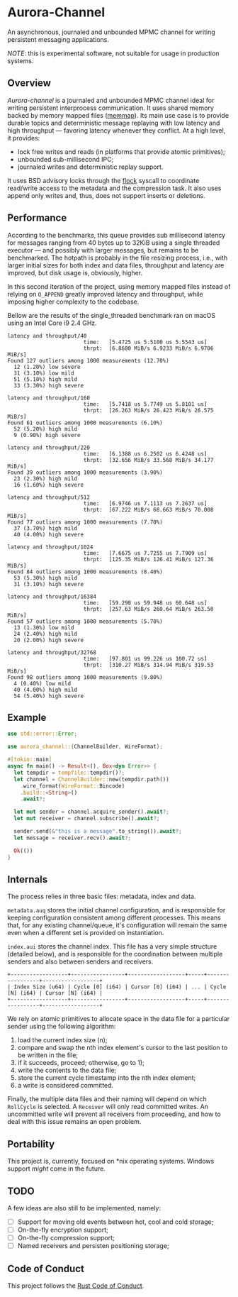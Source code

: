 # Aurora-Channel

An asynchronous, journaled and unbounded MPMC channel for writing persistent messaging applications.

*NOTE*: this is experimental software, not suitable for usage in production systems.
 
## Overview

_Aurora-channel_ is a journaled and unbounded MPMC channel ideal for writing persistent interprocess communication.
It uses shared memory backed by memory mapped files ([memmap](https://crates.io/crates/memmap)). Its main use case
is to provide durable topics and deterministic message replaying with low latency and high throughput — favoring
latency whenever they conflict. At a high level, it provides:

- lock free writes and reads (in platforms that provide atomic primitives);
- unbounded sub-millisecond IPC;
- journaled writes and deterministic replay support.

It uses BSD advisory locks through the [flock]() syscall to coordinate read/write access to the metadata and the 
compression task. It also uses append only writes and, thus, does not support inserts or deletions.

## Performance

According to the benchmarks, this queue provides sub millisecond latency for messages ranging from 40 bytes up to
32KiB using a single threaded executor — and possibly with larger messages, but remains to be benchmarked. The
hotpath is probably in the file resizing process, i.e., with larger initial sizes for both index and data files,
throughput and latency are improved, but disk usage is, obviously, higher.

In this second iteration of the project, using memory mapped files instead of relying on `O_APPEND` greatly improved
latency and throughput, while imposing higher complexity to the codebase.

Bellow are the results of the single_threaded benchmark ran on macOS using an Intel Core i9 2.4 GHz.

    latency and throughput/40                                                                             
                            time:   [5.4725 us 5.5100 us 5.5543 us]
                            thrpt:  [6.8680 MiB/s 6.9233 MiB/s 6.9706 MiB/s]
    Found 127 outliers among 1000 measurements (12.70%)
      12 (1.20%) low severe
      31 (3.10%) low mild
      51 (5.10%) high mild
      33 (3.30%) high severe
      
    latency and throughput/160                                                                             
                            time:   [5.7418 us 5.7749 us 5.8101 us]
                            thrpt:  [26.263 MiB/s 26.423 MiB/s 26.575 MiB/s]
    Found 61 outliers among 1000 measurements (6.10%)
      52 (5.20%) high mild
      9 (0.90%) high severe
      
    latency and throughput/220                                                                              
                            time:   [6.1388 us 6.2502 us 6.4248 us]
                            thrpt:  [32.656 MiB/s 33.568 MiB/s 34.177 MiB/s]
    Found 39 outliers among 1000 measurements (3.90%)
      23 (2.30%) high mild
      16 (1.60%) high severe
      
    latency and throughput/512                                                                              
                            time:   [6.9746 us 7.1113 us 7.2637 us]
                            thrpt:  [67.222 MiB/s 68.663 MiB/s 70.008 MiB/s]
    Found 77 outliers among 1000 measurements (7.70%)
      37 (3.70%) high mild
      40 (4.00%) high severe
      
    latency and throughput/1024                                                                              
                            time:   [7.6675 us 7.7255 us 7.7909 us]
                            thrpt:  [125.35 MiB/s 126.41 MiB/s 127.36 MiB/s]
    Found 84 outliers among 1000 measurements (8.40%)
      53 (5.30%) high mild
      31 (3.10%) high severe

    latency and throughput/16384                                                                              
                            time:   [59.298 us 59.948 us 60.648 us]
                            thrpt:  [257.63 MiB/s 260.64 MiB/s 263.50 MiB/s]
    Found 57 outliers among 1000 measurements (5.70%)
      13 (1.30%) low mild
      24 (2.40%) high mild
      20 (2.00%) high severe
    
    latency and throughput/32768                                                                              
                            time:   [97.801 us 99.226 us 100.72 us]
                            thrpt:  [310.27 MiB/s 314.94 MiB/s 319.53 MiB/s]
    Found 98 outliers among 1000 measurements (9.80%)
      4 (0.40%) low mild
      40 (4.00%) high mild
      54 (5.40%) high severe

## Example

```rust
use std::error::Error;

use aurora_channel::{ChannelBuilder, WireFormat};

#[tokio::main]
async fn main() -> Result<(), Box<dyn Error>> {
  let tempdir = tempfile::tempdir()?;
  let channel = ChannelBuilder::new(tempdir.path())
    .wire_format(WireFormat::Bincode)
    .build::<String>()
    .await?;

  let mut sender = channel.acquire_sender().await?;
  let mut receiver = channel.subscribe().await?;

  sender.send(&"this is a message".to_string()).await?;
  let message = receiver.recv().await?;

  Ok(())
}
```

## Internals

The process relies in three basic files: metadata, index and data. 

`metadata.auq` stores the initial channel configuration, and is responsible for keeping configuration consistent among
different processes. This means that, for any existing channel/queue, it's configuration will remain the same even
when a different set is provided on instantiation.

`index.aui` stores the channel index. This file has a very simple structure (detailed below), and is responsible for
the coordination between multiple senders and also between senders and receivers.

    +------------------+-----------------+------------------+-----+-----------------+------------------+
    | Index Size (u64) | Cycle [0] (i64) | Cursor [0] (i64) | ... | Cycle [N] (i64) | Cursor [N] (i64) |
    +------------------+-----------------+------------------+-----+-----------------+------------------+

We rely on atomic primitives to allocate space in the data file for a particular sender using the following algorithm:

  1. load the current index size (n);
  2. compare and swap the nth index element's cursor to the last position to be written in the file;
  3. if it succeeds, proceed; otherwise, go to 1);
  4. write the contents to the data file;
  5. store the current cycle timestamp into the nth index element;
  6. a write is considered committed.
  
Finally, the multiple data files and their naming will depend on which `RollCycle` is selected. A `Receiver` will only
read committed writes. An uncommitted write will prevent all receivers from proceeding, and how to deal with this
issue remains an open problem.

## Portability

This project is, currently, focused on *nix operating systems. Windows support _might_ come in the future.

## TODO

A few ideas are also still to be implemented, namely:

  - [ ] Support for moving old events between hot, cool and cold storage;
  - [ ] On-the-fly encryption support;
  - [ ] On-the-fly compression support;
  - [ ] Named receivers and persisten positioning storage;

## Code of Conduct

This project follows the [Rust Code of Conduct](https://www.rust-lang.org/conduct.html).